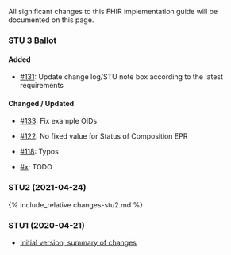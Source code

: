 All significant changes to this FHIR implementation guide will be documented on this page.   

### STU 3 Ballot

#### Added
* [#131](https://github.com/hl7ch/ch-core/issues/131): Update change log/STU note box according to the latest requirements

#### Changed / Updated
* [#133](https://github.com/hl7ch/ch-core/issues/133): Fix example OIDs
* [#122](https://github.com/hl7ch/ch-core/issues/122): No fixed value for Status of Composition EPR
* [#118](https://github.com/hl7ch/ch-core/issues/118): Typos

* [#x](https://github.com/hl7ch/ch-core/issues/x): TODO

### STU2 (2021-04-24)
{% include_relative changes-stu2.md %}

### STU1 (2020-04-21)
- [Initial version, summary of changes](https://github.com/hl7ch/ch-core/issues?q=is%3Aissue+milestone%3A%22v1.0.0+STU1+Final+Publication%22+is%3Aclosed)
